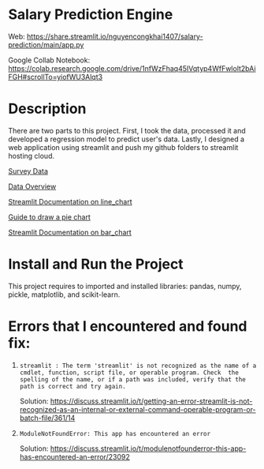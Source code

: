 # Salary Prediction Engine
Web: https://share.streamlit.io/nguyencongkhai1407/salary-prediction/main/app.py

Google Collab Notebook: https://colab.research.google.com/drive/1nfWzFhaq45IVqtyp4WfFwlolt2bAiFGH#scrollTo=yiofWU3Alqt3

# Description
There are two parts to this project. First, I took the data, processed it and developed a regression model to predict user's data. Lastly, I designed a web application using streamlit and push my github folders to streamlit hosting cloud. 

[Survey Data](https://insights.stackoverflow.com/survey)

[Data Overview](https://insights.stackoverflow.com/survey/2021#overview)

[Streamlit Documentation on line_chart](https://docs.streamlit.io/library/api-reference/charts/st.line_chart)

[Guide to draw a pie chart](https://matplotlib.org/3.5.0/gallery/pie_and_polar_charts/pie_demo2.html)

[Streamlit Documentation on bar_chart](https://docs.streamlit.io/library/api-reference/charts/st.bar_chart)

# Install and Run the Project
This project requires to imported and installed libraries: pandas, numpy, pickle, matplotlib, and scikit-learn.

# Errors that I encountered and found fix:
1. `streamlit : The term 'streamlit' is not recognized as the name of a cmdlet, function, script file, or operable program. Check  the spelling of the name, or if a path was included, verify that the path is correct and try again.`

    Solution: https://discuss.streamlit.io/t/getting-an-error-streamlit-is-not-recognized-as-an-internal-or-external-command-operable-program-or-batch-file/361/14

2. `ModuleNotFoundError: This app has encountered an error`

    Solution: https://discuss.streamlit.io/t/modulenotfounderror-this-app-has-encountered-an-error/23092
